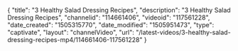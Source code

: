 {
    "title": "3 Healthy Salad Dressing Recipes",
    "description": "3 Healthy Salad Dressing Recipes",
    "channelid": "114661406",
    "videoid": "117561228",
    "date_created": "1505315770",
    "date_modified": "1505951473",
    "type": "captivate",
    "layout": "channelVideo",
    "url": "\/latest-videos\/3-healthy-salad-dressing-recipes-mp4\/114661406-117561228"
}